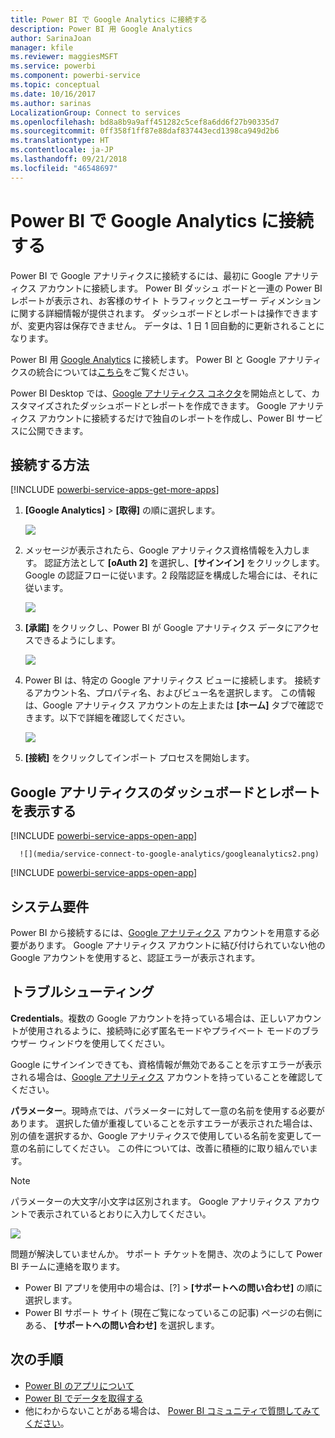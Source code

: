 ```yaml
---
title: Power BI で Google Analytics に接続する
description: Power BI 用 Google Analytics
author: SarinaJoan
manager: kfile
ms.reviewer: maggiesMSFT
ms.service: powerbi
ms.component: powerbi-service
ms.topic: conceptual
ms.date: 10/16/2017
ms.author: sarinas
LocalizationGroup: Connect to services
ms.openlocfilehash: bd8a8b9a9aff451282c5cef8a6dd6f27b90335d7
ms.sourcegitcommit: 0ff358f1ff87e88daf837443ecd1398ca949d2b6
ms.translationtype: HT
ms.contentlocale: ja-JP
ms.lasthandoff: 09/21/2018
ms.locfileid: "46548697"
---
```

# <a name="connect-to-google-analytics-with-power-bi"></a>Power BI で Google Analytics に接続する
Power BI で Google アナリティクスに接続するには、最初に Google アナリティクス アカウントに接続します。 Power BI ダッシュ ボードと一連の Power BI レポートが表示され、お客様のサイト トラフィックとユーザー ディメンションに関する詳細情報が提供されます。 ダッシュボードとレポートは操作できますが、変更内容は保存できません。 データは、1 日 1 回自動的に更新されることになります。

Power BI 用 [Google Analytics](https://app.powerbi.com/getdata/services/google-analytics) に接続します。 Power BI と Google アナリティクスの統合については[こちら](https://powerbi.microsoft.com/integrations/google-analytics)をご覧ください。

Power BI Desktop では、[Google アナリティクス コネクタ](service-google-analytics-connector.md)を開始点として、カスタマイズされたダッシュボードとレポートを作成できます。 Google アナリティクス アカウントに接続するだけで独自のレポートを作成し、Power BI サービスに公開できます。

## <a name="how-to-connect"></a>接続する方法
[!INCLUDE [powerbi-service-apps-get-more-apps](./includes/powerbi-service-apps-get-more-apps.md)]

1. **[Google Analytics]** \> **[取得]** の順に選択します。
   
   ![](media/service-connect-to-google-analytics/ga.png)
2. メッセージが表示されたら、Google アナリティクス資格情報を入力します。 認証方法として **[oAuth 2]** を選択し、**[サインイン]** をクリックします。 Google の認証フローに従います。2 段階認証を構成した場合には、それに従います。
   
   ![](media/service-connect-to-google-analytics/creds.png)
3. **[承諾]** をクリックし、Power BI が Google アナリティクス データにアクセスできるようにします。
   
   ![](media/service-connect-to-google-analytics/googleanalytics.png)
4. Power BI は、特定の Google アナリティクス ビューに接続します。 接続するアカウント名、プロパティ名、およびビュー名を選択します。 この情報は、Google アナリティクス アカウントの左上または **[ホーム]** タブで確認できます。以下で詳細を確認してください。 
   
   ![](media/service-connect-to-google-analytics/params2.png)
5. **[接続]** をクリックしてインポート プロセスを開始します。 

## <a name="view-the-google-analytics-dashboard-and-reports"></a>Google アナリティクスのダッシュボードとレポートを表示する
[!INCLUDE [powerbi-service-apps-open-app](./includes/powerbi-service-apps-open-app.md)]

      ![](media/service-connect-to-google-analytics/googleanalytics2.png)

[!INCLUDE [powerbi-service-apps-open-app](./includes/powerbi-service-apps-what-now.md)]

## <a name="system-requirements"></a>システム要件
Power BI から接続するには、[Google アナリティクス](https://www.google.com/analytics/) アカウントを用意する必要があります。 Google アナリティクス アカウントに結び付けられていない他の Google アカウントを使用すると、認証エラーが表示されます。

## <a name="troubleshooting"></a>トラブルシューティング
**Credentials**。複数の Google アカウントを持っている場合は、正しいアカウントが使用されるように、接続時に必ず匿名モードやプライベート モードのブラウザー ウィンドウを使用してください。

Google にサインインできても、資格情報が無効であることを示すエラーが表示される場合は、[Google アナリティクス](https://www.google.com/analytics/) アカウントを持っていることを確認してください。

**パラメーター**。現時点では、パラメーターに対して一意の名前を使用する必要があります。 選択した値が重複していることを示すエラーが表示された場合は、別の値を選択するか、Google アナリティクスで使用している名前を変更して一意の名前にしてください。 この件については、改善に積極的に取り組んでいます。

>[!NOTE]
>パラメーターの大文字/小文字は区別されます。 Google アナリティクス アカウントで表示されているとおりに入力してください。

![](media/service-connect-to-google-analytics/pbi_googleanalytics1.png)

問題が解決していませんか。 サポート チケットを開き、次のようにして Power BI チームに連絡を取ります。

* Power BI アプリを使用中の場合は、[?] \> **[サポートへの問い合わせ]** の順に選択します。
* Power BI サポート サイト (現在ご覧になっているこの記事) ページの右側にある、 **[サポートへの問い合わせ]** を選択します。

## <a name="next-steps"></a>次の手順
* [Power BI のアプリについて](consumer/end-user-apps.md)
* [Power BI でデータを取得する](service-get-data.md)
* 他にわからないことがある場合は、 [Power BI コミュニティで質問してみてください](http://community.powerbi.com/)。

